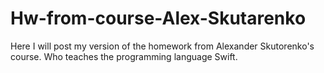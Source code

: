 # Hw-from-course-Alex-Skutarenko
Here I will post my version of the homework from Alexander Skutorenko's course. 
Who teaches the programming language Swift.

